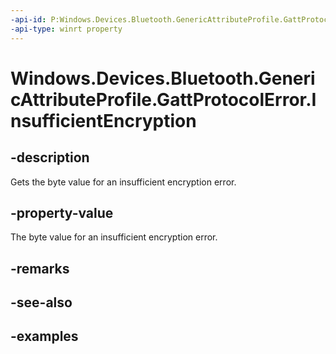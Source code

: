 ```yaml
---
-api-id: P:Windows.Devices.Bluetooth.GenericAttributeProfile.GattProtocolError.InsufficientEncryption
-api-type: winrt property
---
```


<!-- Property syntax.
public byte InsufficientEncryption { get; }
-->

# Windows.Devices.Bluetooth.GenericAttributeProfile.GattProtocolError.InsufficientEncryption

## -description
Gets the byte value for an insufficient encryption error.

## -property-value
The byte value for an insufficient encryption error.

## -remarks

## -see-also

## -examples

